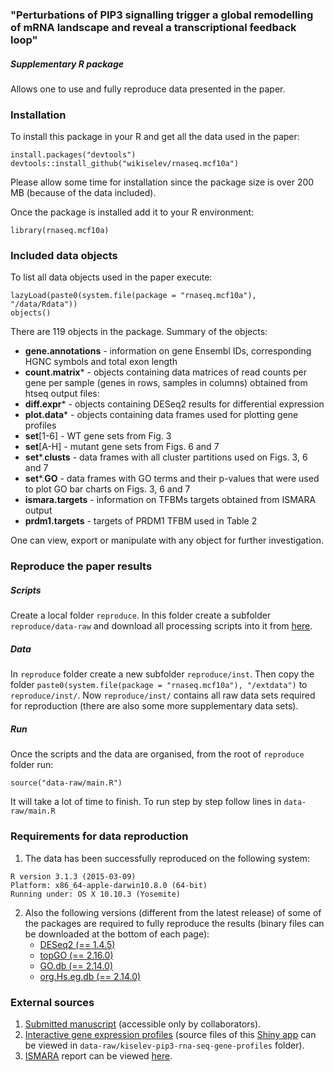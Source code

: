 ### "Perturbations of PIP3 signalling trigger a global remodelling of mRNA landscape and reveal a transcriptional feedback loop"
##### Supplementary R package

Allows one to use and fully reproduce data presented in the paper.

### Installation

To install this package in your R and get all the data used in the paper:

```{R}
install.packages("devtools")
devtools::install_github("wikiselev/rnaseq.mcf10a")
```

Please allow some time for installation since the package size is over 200 MB (because of the data included).

Once the package is installed add it to your R environment:
```{R}
library(rnaseq.mcf10a)
```

### Included data objects

To list all data objects used in the paper execute:
```{R}
lazyLoad(paste0(system.file(package = "rnaseq.mcf10a"), "/data/Rdata"))
objects()
```

There are 119 objects in the package. Summary of the objects:

* __gene.annotations__ - information on gene Ensembl IDs, corresponding HGNC symbols and total exon length
* __count.matrix__* - objects containing data matrices of read counts per gene per sample (genes in rows, samples in columns) obtained from htseq output files:
* __diff.expr__* - objects containing DESeq2 results for differential expression
* __plot.data__* - objects containing data frames used for plotting gene profiles
* __set__[1-6] - WT gene sets from Fig. 3
* __set__[A-H] - mutant gene sets from Figs. 6 and 7
* __set__*.__clusts__ - data frames with all cluster partitions used on Figs. 3, 6 and 7
* __set__*.__GO__ - data frames with GO terms and their p-values that were used to plot GO bar charts on Figs. 3, 6 and 7
* __ismara.targets__ - information on TFBMs targets obtained from ISMARA output
* __prdm1.targets__ - targets of PRDM1 TFBM used in Table 2

One can view, export or manipulate with any object for further investigation.

### Reproduce the paper results

##### Scripts

Create a local folder `reproduce`. In this folder create a subfolder `reproduce/data-raw` and download all processing scripts into it from [here](https://github.com/wikiselev/rnaseq.mcf10a/tree/master/data-raw).

##### Data

In `reproduce` folder create a new subfolder `reproduce/inst`. Then copy the folder `paste0(system.file(package = "rnaseq.mcf10a"), "/extdata")` to `reproduce/inst/`. Now `reproduce/inst/` contains all raw data sets required for reproduction (there are also some more supplementary data sets).

##### Run

Once the scripts and the data are organised, from the root of `reproduce` folder run:

```{R}
source("data-raw/main.R")
```

It will take a lot of time to finish. To run step by step follow lines in `data-raw/main.R`

### Requirements for data reproduction

1. The data has been successfully reproduced on the following system:
```{r}
R version 3.1.3 (2015-03-09)
Platform: x86_64-apple-darwin10.8.0 (64-bit)
Running under: OS X 10.10.3 (Yosemite)
```
2. Also the following versions (different from the latest release) of some of the packages are required to fully reproduce the results (binary files can be downloaded at the bottom of each page):
    * [DESeq2 (== 1.4.5)](http://www.bioconductor.org/packages/2.14/bioc/html/DESeq2.html)
    * [topGO (== 2.16.0)](http://www.bioconductor.org/packages/2.14/bioc/html/topGO.html)
    * [GO.db (== 2.14.0)](http://www.bioconductor.org/packages/2.14/data/annotation/html/GO.db.html)
    * [org.Hs.eg.db (== 2.14.0)](http://bioconductor.org/packages/2.14/data/annotation/html/org.Hs.eg.db.html)

### External sources

1. [Submitted manuscript](https://drive.google.com/folderview?id=0B9AEJU3ZybXIYkJ1T3JubFlOSWc&usp=sharing) (accessible only by collaborators).
2. [Interactive gene expression profiles](http://www.bioinformatics.babraham.ac.uk/shiny/kiselev-pip3-rna-seq-gene-profiles/)
(source files of this [Shiny app](http://shiny.rstudio.com/) can be viewed in `data-raw/kiselev-pip3-rna-seq-gene-profiles` folder).
3. [ISMARA](http://ismara.unibas.ch/fcgi/mara) report can be viewed [here](http://lenoverelab.org/data/2015/kiselev/ismara_report_hg19/).
